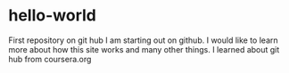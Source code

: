 # hello-world
First repository on git hub
I am starting out on github. I would like to learn more about how this site works and many other things.
I learned about git hub from coursera.org
